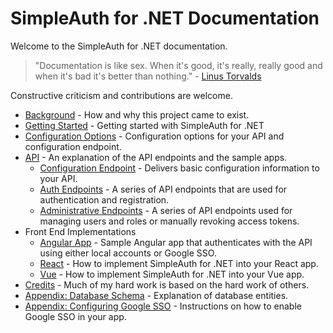 # SimpleAuth for .NET Documentation

Welcome to the SimpleAuth for .NET documentation.

>"Documentation is like sex. When it's good, it's really, really good and when it's bad it's better than nothing." - [Linus Torvalds](https://news.ycombinator.com/item?id=529479)

Constructive criticism and contributions are welcome.

- [Background](background.md) - How and why this project came to exist.
- [Getting Started](getting-started.md) - Getting started with SimpleAuth for .NET
- [Configuration Options](app-settings.md) - Configuration options for your API and configuration endpoint.
- [API](api.md) - An explanation of the API endpoints and the sample apps.
  - [Configuration Endpoint](api.md#configuration-endpoint) - Delivers basic configuration information to your API.
  - [Auth Endpoints](api.md#auth-endpoints) - A series of API endpoints that are used for authentication and registration.
  - [Administrative Endpoints](api.md#administrative-endpoints) - A series of API endpoints used for managing users and roles or manually revoking access tokens.
- Front End Implementations
  - [Angular App](angular-app.md) - Sample Angular app that authenticates with the API using either local accounts or Google SSO.
  - [React](react-app.md) - How to implement SimpleAuth for .NET into your React app.
  - [Vue](vue-app.md) - How to implement SimpleAuth for .NET into your Vue app.
- [Credits](credits.md) - Much of my hard work is based on the hard work of others.
- [Appendix: Database Schema](the-database.md) - Explanation of database entities.
- [Appendix: Configuring Google SSO](google-sso.md) - Instructions on how to enable Google SSO in your app.
